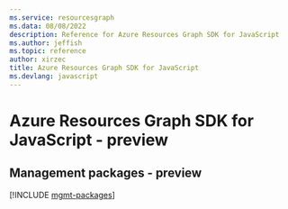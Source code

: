 ```yaml
---
ms.service: resourcesgraph
ms.data: 08/08/2022
description: Reference for Azure Resources Graph SDK for JavaScript
ms.author: jeffish
ms.topic: reference
author: xirzec
title: Azure Resources Graph SDK for JavaScript
ms.devlang: javascript
---
```

# Azure Resources Graph SDK for JavaScript - preview

## Management packages - preview
[!INCLUDE [mgmt-packages](resources-graph-mgmt-index.md)]